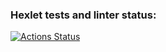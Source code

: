 ### Hexlet tests and linter status:
[![Actions Status](https://github.com/Dw4rfSt4r/python-project-49/workflows/hexlet-check/badge.svg)](https://github.com/Dw4rfSt4r/python-project-49/actions)
